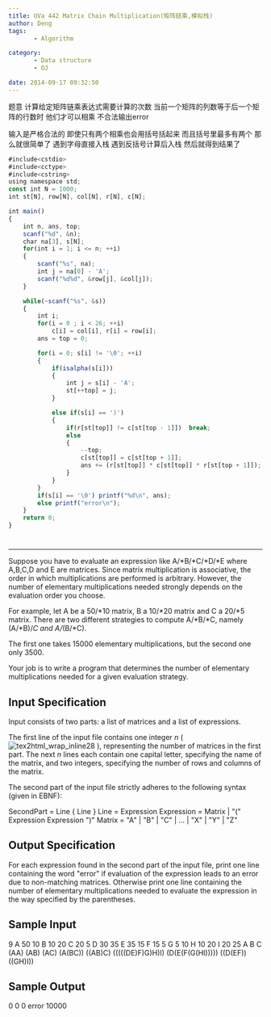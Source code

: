 ```yaml
---
title: UVa 442 Matrix Chain Multiplication(矩阵链乘,模拟栈)
author: Deng
tags: 
       - Algorithm

category: 
       - Data structure
       - OJ

date: 2014-09-17 09:32:50
---
```

题意 计算给定矩阵链乘表达式需要计算的次数 当前一个矩阵的列数等于后一个矩阵的行数时 他们才可以相乘 不合法输出error

输入是严格合法的 即使只有两个相乘也会用括号括起来 而且括号里最多有两个 那么就很简单了 遇到字母直接入栈 遇到反括号计算后入栈 然后就得到结果了

```js 
#include<cstdio>
#include<cctype>
#include<cstring>
using namespace std;
const int N = 1000;
int st[N], row[N], col[N], r[N], c[N];

int main()
{
    int n, ans, top;
    scanf("%d", &n);
    char na[3], s[N];
    for(int i = 1; i <= n; ++i)
    {
        scanf("%s", na);
        int j = na[0] - 'A';
        scanf("%d%d", &row[j], &col[j]);
    }

    while(~scanf("%s", &s))
    {
        int i;
        for(i = 0 ; i < 26; ++i)
            c[i] = col[i], r[i] = row[i];
        ans = top = 0;

        for(i = 0; s[i] != '\0'; ++i)
        {
            if(isalpha(s[i]))
            {
                int j = s[i] - 'A';
                st[++top] = j;
            }

            else if(s[i] == ')')
            {
                if(r[st[top]] != c[st[top - 1]])  break;
                else
                {
                    --top;
                    c[st[top]] = c[st[top + 1]];
                    ans += (r[st[top]] * c[st[top]] * r[st[top + 1]]);
                }
            }
        }
        if(s[i] == '\0') printf("%d\n", ans);
        else printf("error\n");
    }
    return 0;
}
```

#

****

Suppose you have to evaluate an expression like A/*B/*C/*D/*E where A,B,C,D and E are matrices. Since matrix multiplication is associative, the order in which multiplications are performed is arbitrary. However, the number of elementary multiplications needed strongly depends on the evaluation order you choose.

For example, let A be a 50/*10 matrix, B a 10/*20 matrix and C a 20/*5 matrix. There are two different strategies to compute A/*B/*C, namely (A/*B)/*C and A/*(B/*C).

The first one takes 15000 elementary multiplications, but the second one only 3500.

Your job is to write a program that determines the number of elementary multiplications needed for a given evaluation strategy.

## Input Specification

Input consists of two parts: a list of matrices and a list of expressions.

The first line of the input file contains one integer *n* ( ![tex2html_wrap_inline28](../images/dge.org-external-4-442img1.gif.png) ), representing the number of matrices in the first part. The next *n* lines each contain one capital letter, specifying the name of the matrix, and two integers, specifying the number of rows and columns of the matrix.

The second part of the input file strictly adheres to the following syntax (given in EBNF):

SecondPart = Line { Line } <EOF> Line = Expression <CR> Expression = Matrix | "(" Expression Expression ")" Matrix = "A" | "B" | "C" | ... | "X" | "Y" | "Z"

## Output Specification

For each expression found in the second part of the input file, print one line containing the word "error" if evaluation of the expression leads to an error due to non-matching matrices. Otherwise print one line containing the number of elementary multiplications needed to evaluate the expression in the way specified by the parentheses.

## Sample Input

9 A 50 10 B 10 20 C 20 5 D 30 35 E 35 15 F 15 5 G 5 10 H 10 20 I 20 25 A B C (AA) (AB) (AC) (A(BC)) ((AB)C) (((((DE)F)G)H)I) (D(E(F(G(HI))))) ((D(EF))((GH)I))

## Sample Output

0 0 0 error 10000